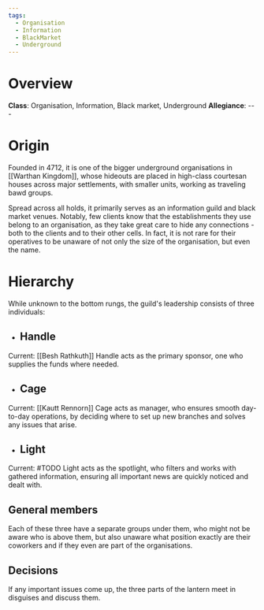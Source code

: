 ```yaml
---
tags:
  - Organisation
  - Information
  - BlackMarket
  - Underground
---
```

# Overview
**Class**: Organisation, Information, Black market, Underground
**Allegiance**: ---

# Origin
Founded in 4712, it is one of the bigger underground organisations in [[Warthan Kingdom]], whose hideouts are placed in high-class courtesan houses across major settlements, with smaller units, working as traveling bawd groups.

Spread across all holds, it primarily serves as an information guild and black market venues. Notably, few clients know that the establishments they use belong to an organisation, as they take great care to hide any connections - both to the clients and to their other cells. In fact, it is not rare for their operatives to be unaware of not only the size of the organisation, but even the name.
# Hierarchy
While unknown to the bottom rungs, the guild's leadership consists of three individuals:
- ## Handle
Current: [[Besh Rathkuth]]
Handle acts as the primary sponsor, one who supplies the funds where needed.
- ## Cage
Current: [[Kautt Rennorn]]
Cage acts as manager, who ensures smooth day-to-day operations, by deciding where to set up new branches and solves any issues that arise.
- ## Light
Current: #TODO 
Light acts as the spotlight, who filters and works with gathered information, ensuring all important news are quickly noticed and dealt with.

## General members
Each of these three have a separate groups under them, who might not be aware who is above them, but also unaware what position exactly are their coworkers and if they even are part of the organisations.

## Decisions
If any important issues come up, the three parts of the lantern meet in disguises and discuss them.